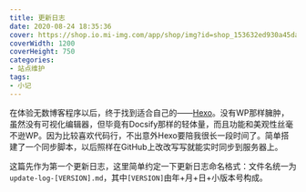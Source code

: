 ```yaml
---
title: 更新日志
date: 2020-08-24 18:35:36
cover: https://shop.io.mi-img.com/app/shop/img?id=shop_153632ed930a45dafa660364d2391421.png
coverWidth: 1200
coverHeight: 750
categories:
- 站点维护
tags:
- 小记
---
```


在体验无数博客程序以后，终于找到适合自己的——[Hexo](https://hexo.io/)。没有WP那样臃肿，虽然没有可视化编辑器，但毕竟有Docsify那样的轻体量，而且功能和美观性丝毫不逊WP。因为比较喜欢代码行，不出意外Hexo要陪我很长一段时间了。简单搭建了一个同步脚本，以后照样在GitHub上改改写写就能实时同步到服务器上。

这篇先作为第一个更新日志，这里简单约定一下更新日志命名格式：文件名统一为`update-log-[VERSION].md`，其中`[VERSION]`由年+月+日+小版本号构成。
